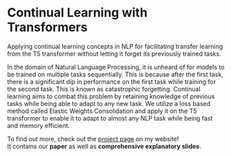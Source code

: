 # Continual Learning with Transformers
Applying continual learning concepts in NLP for facilitating transfer learning from the T5 transformer without letting it forget its previously trained tasks.

In the domain of Natural Language Processing, it is unheard of for models to be trained on multiple tasks sequentially. This is because after the first task, there is a significant dip in performance on the first task while training for the second task. This is known as catastrophic forgetting. Continual learning aims to combat this problem by retaining knowledge of previous tasks while being able to adapt to any new task. We utilize a loss based method called Elastic Weights Consolidation and apply it on the T5 transformer to enable it to adapt to almost any NLP task while being fast and memory efficient.

To find out more, check out the [project page](https://pranavbalaji.me/project/paraphrase-generator/) on my website!\
It contains our **paper** as well as **comprehensive explanatory slides**.
